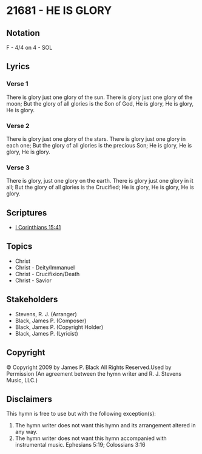 # 21681 - HE IS GLORY

## Notation

F - 4/4 on 4 - SOL

## Lyrics

### Verse 1

There is glory just one glory of the sun. There is glory just one glory of the moon; But the glory of all glories is the Son of God, He is glory, He is glory, He is glory.


### Verse 2

There is glory just one glory of the stars. There is glory just one glory in each one; But the glory of all glories is the precious Son; He is glory, He is glory, He is glory. 



### Verse 3

There is glory, just one glory on the earth. There is glory just one glory in it all; But the glory of all glories is the Crucified; He is glory, He is glory, He is glory. 






## Scriptures

- [I Corinthians 15:41](https://www.biblegateway.com/passage/?search=I%20Corinthians%2015%3A41)

## Topics

- Christ
- Christ - Deity/Immanuel
- Christ - Crucifixion/Death
- Christ - Savior

## Stakeholders

- Stevens, R. J. (Arranger)
- Black, James P. (Composer)
- Black, James P. (Copyright Holder)
- Black, James P. (Lyricist)

## Copyright

© Copyright 2009 by James P. Black All Rights Reserved.Used by Permission
(An agreement between the hymn writer and R. J. Stevens Music, LLC.)

## Disclaimers

This hymn is free to use but with the following exception(s):
1. The hymn writer does not want this hymn and its arrangement altered in any way.
2. The hymn writer does not want this hymn accompanied with instrumental music.
Ephesians 5:19; Colossians 3:16

